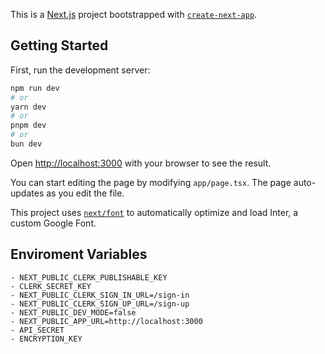 This is a [Next.js](https://nextjs.org/) project bootstrapped with [`create-next-app`](https://github.com/vercel/next.js/tree/canary/packages/create-next-app).

## Getting Started

First, run the development server:

```bash
npm run dev
# or
yarn dev
# or
pnpm dev
# or
bun dev
```

Open [http://localhost:3000](http://localhost:3000) with your browser to see the result.

You can start editing the page by modifying `app/page.tsx`. The page auto-updates as you edit the file.

This project uses [`next/font`](https://nextjs.org/docs/basic-features/font-optimization) to automatically optimize and load Inter, a custom Google Font.

## Enviroment Variables
```
- NEXT_PUBLIC_CLERK_PUBLISHABLE_KEY
- CLERK_SECRET_KEY
- NEXT_PUBLIC_CLERK_SIGN_IN_URL=/sign-in
- NEXT_PUBLIC_CLERK_SIGN_UP_URL=/sign-up
- NEXT_PUBLIC_DEV_MODE=false
- NEXT_PUBLIC_APP_URL=http://localhost:3000
- API_SECRET
- ENCRYPTION_KEY
```
